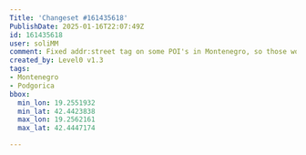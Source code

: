 ```yaml
---
Title: 'Changeset #161435618'
PublishDate: 2025-01-16T22:07:49Z
id: 161435618
user: soliMM
comment: Fixed addr:street tag on some POI's in Montenegro, so those would match with the name of boulevard
created_by: Level0 v1.3
tags:
- Montenegro
- Podgorica
bbox:
  min_lon: 19.2551932
  min_lat: 42.4423838
  max_lon: 19.2562161
  max_lat: 42.4447174

---
```

